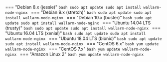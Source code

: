 === "Debian 8.x (jessie)"
    ```bash
    sudo apt update
    sudo apt install wallarm-node-nginx
    ```
=== "Debian 9.x (stretch)"
    ```bash
    sudo apt update
    sudo apt install wallarm-node-nginx
    ```
=== "Debian 10.x (buster)"
    ```bash
    sudo apt update
    sudo apt install wallarm-node-nginx
    ```
=== "Ubuntu 14.04 LTS (trusty)"
    ```bash
    sudo apt update
    sudo apt install wallarm-node-nginx
    ```
=== "Ubuntu 16.04 LTS (xenial)"
    ```bash
    sudo apt update
    sudo apt install wallarm-node-nginx
    ```
=== "Ubuntu 18.04 LTS (bionic)"
    ```bash
    sudo apt update
    sudo apt install wallarm-node-nginx
    ```
=== "CentOS 6.x"
    ```bash
    yum update wallarm-node-nginx
    ```
=== "CentOS 7.x"
    ```bash
    yum update wallarm-node-nginx
    ```
=== "Amazon Linux 2"
    ```bash
    yum update wallarm-node-nginx
    ```